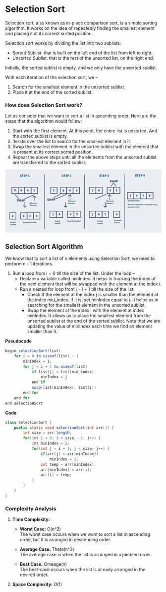 # Selection Sort
Selection sort, also known as in-place comparison sort, is a simple sorting algorithm. It works on the idea of repeatedly finding the smallest element and placing it at its correct sorted position.

Selection sort works by dividing the list into two sublists:
- Sorted Sublist: that is built on the left end of the list from left to right.
- Unsorted Sublist: that is the rest of the unsorted list, on the right end.

Initially, the sorted sublist is empty, and we only have the unsorted sublist.

With each iteration of the selection sort, we –
1. Search for the smallest element in the unsorted sublist.
2. Place it at the end of the sorted sublist.

### How does Selection Sort work?
Let us consider that we want to sort a list in ascending order. Here are the steps that the algorithm would follow:
1. Start with the first element. At this point, the entire list is unsorted. And the sorted sublist is empty.
2. Iterate over the list to search for the smallest element in it.
3. Swap the smallest element in the unsorted sublist with the element that is present at its correct sorted position.
4. Repeat the above steps until all the elements from the unsorted sublist are transferred to the sorted sublist.

![SortingEx2](../../../../Images/sorting2.png)

## Selection Sort Algorithm
We know that to sort a list of n elements using Selection Sort, we need to perform n - 1 iterations.

1. Run a loop from i = 0 till the size of the list. Under the loop –
    - Declare a variable called minIndex. It helps in tracking the index of the next element that will be swapped with the element at the index i.
    - Run a nested for loop from j = i + 1 till the size of the list.
        - Check if the element at the index j is smaller than the element at the index mid_index. If it is, set minIndex equal to j. It helps us in searching for the smallest element in the unsorted sublist.
        - Swap the element at the index i with the element at index minIndex. It allows us to place the smallest element from the unsorted sublist at the end of the sorted sublist. Note that we are updating the value of minIndex each time we find an element smaller than it.

**Pseudocode** <br/>
```java
begin selectionSort(list)
    for i = 0 to sizeof(list) - 1
        minIndex = i;
        for j = i + 1 to sizeof(list)
            if list[j] < list[mid_index]
                minIndex = j
            end if
            swap(list[minIndex], list[i])
        end for
    end for
end selectionSort
```

**Code** <br/>
```java
class SelectionSort {
    public static void selectionSort(int arr[]) {
        int size = arr.length;
        for(int i = 0; i < size - 1; i++) {
            int minIndex = i;
            for(int j = i + 1; j < size; j++) {
                if(arr[j] < arr[minIndex])
                    minIndex = j;
                int temp = arr[minIndex];
                arr[minIndex] = arr[i];
                arr[i] = temp;
            }
        }
    }
}
```

### Complexity Analysis
1. **Time Complexity:**
    - **Worst Case:** O(n^2) <br/>
        The worst case occurs when we want to sort a list in ascending order, but it is arranged in descending order.

    - **Average Case:** Theta(n^2) <br/>
        The average case is when the list is arranged in a jumbled order.

    - **Best Case:**  Omeage(n) <br/>
        The best-case occurs when the list is already arranged in the desired order.

2. **Space Complexity:** O(1)